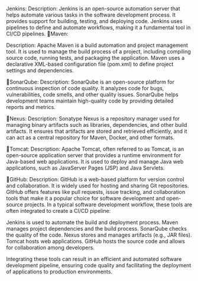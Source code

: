 Jenkins:
Description: Jenkins is an open-source automation server that helps automate various tasks in the software development process. It provides support for building, testing, and deploying code. Jenkins uses pipelines to define and automate workflows, making it a fundamental tool in CI/CD pipelines.
Maven:

Description: Apache Maven is a build automation and project management tool. It is used to manage the build process of a project, including compiling source code, running tests, and packaging the application. Maven uses a declarative XML-based configuration file (pom.xml) to define project settings and dependencies.

SonarQube:
Description: SonarQube is an open-source platform for continuous inspection of code quality. It analyzes code for bugs, vulnerabilities, code smells, and other quality issues. SonarQube helps development teams maintain high-quality code by providing detailed reports and metrics.

Nexus:
Description: Sonatype Nexus is a repository manager used for managing binary artifacts such as libraries, dependencies, and other build artifacts. It ensures that artifacts are stored and retrieved efficiently, and it can act as a central repository for Maven, Docker, and other formats.

Tomcat:
Description: Apache Tomcat, often referred to as Tomcat, is an open-source application server that provides a runtime environment for Java-based web applications. It is used to deploy and manage Java web applications, such as JavaServer Pages (JSP) and Java Servlets.

GitHub:
Description: GitHub is a web-based platform for version control and collaboration. It is widely used for hosting and sharing Git repositories. GitHub offers features like pull requests, issue tracking, and collaboration tools that make it a popular choice for software development and open-source projects.
In a typical software development workflow, these tools are often integrated to create a CI/CD pipeline:

Jenkins is used to automate the build and deployment process.
Maven manages project dependencies and the build process.
SonarQube checks the quality of the code.
Nexus stores and manages artifacts (e.g., JAR files).
Tomcat hosts web applications.
GitHub hosts the source code and allows for collaboration among developers.

Integrating these tools can result in an efficient and automated software development pipeline, ensuring code quality and facilitating the deployment of applications to production environments.
